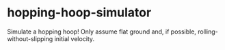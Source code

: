 # hopping-hoop-simulator
Simulate a hopping hoop! Only assume flat ground and, if possible, rolling-without-slipping initial velocity.
